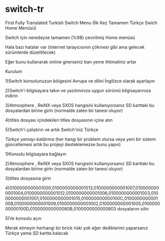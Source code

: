 # switch-tr
First Fully Translated Turkish Switch Menu (İlk Kez Tamamen Türkçe Swich Home Menüsü)




Switch için neredeyse tamamen (%98) çevirilmiş Home menüsü


Hala bazı hatalar var (internet tarayıcısının çökmesi gibi ama gelecek sürümlerde düzeltilecek)


Eğer bunu kullanarak online girerseniz ban yeme ihtimaliniz artar


*Kurulum*


1)Switch konsolunuzun bölgesini Avrupa ve dilini İngilizce olarak ayarlayın


2)Switch'i bilgisayara takın ve yazılımınıza uygun sürümü bilgisayarınıza indirin



3)Atmosphere , ReiNX veya SXOS hangisini kullanıyorsanız SD karttaki bu dosyalardan birine girin (normalde zaten bir tanesi oluyor)



4)titles dosyası içindekileri titles dosyasının içine atın



5)Switch'i çalıştırın ve artık Switch'iniz Türkçe




*Türkçe yamayı kaldırma* (her hangi bir problem olursa veya yeni bir sistem güncellemesi artık bu projeyi desteklemezse bunu yapın)



1)Konsolu bilgisayara bağlayın



2)Atmosphere , ReiNX veya SXOS hangisini kullanıyorsanız SD karttaki bu dosyalardan birine girin (normalde zaten bir tanesi oluyor)



3)titles dosyasına girin


4)0100000000001000,0100000000001013,0100000000001007,0100000000001004,0100000000001012,0100000000001006,0100000000001003,0100000000001001,0100000000001015,010000000000100C,0100000000001008,0100000000001009,0100000000001002,0100000000001005,010000000000100D,010000000000080B,0100000000000803 dosyalarını silin



5)Ve konsolu açın





Merak etmeyin herhangi bir brick riski yok eğer dediklerimi yaparsanız Türkçe yama SD kartta kalacak
